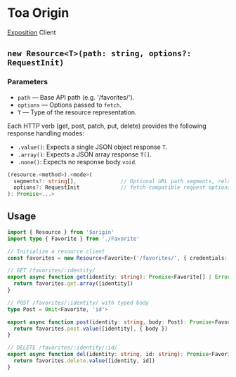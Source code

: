 # Toa Origin

[Exposition](https://github.com/toa-io/toa/tree/dev/extensions/exposition) Client

## `new Resource<T>(path: string, options?: RequestInit)`

### Parameters

- `path` — Base API path (e.g. '/favorites/').
- `options` — Options passed to `fetch`.
- `T` — Type of the resource representation.

Each HTTP verb (get, post, patch, put, delete) provides the following response handling modes:

- `.value()`: Expects a single JSON object response `T`.
- `.array()`: Expects a JSON array response `T[]`.
- `.none()`: Expects no response body `void`.

```typescript
(resource.<method>).<mode>(
  segments?: string[],              // Optional URL path segments, relative to the base path
  options?: RequestInit             // fetch-compatible request options
): Promise<...>
```

## Usage

```typescript
import { Resource } from '$origin'
import type { Favorite } from './Favorite'

// Initialize a resource client
const favorites = new Resource<Favorite>('/favorites/', { credentials: 'include' })

// GET /favorites/:identity/
export async function get(identity: string): Promise<Favorite[] | Error> {
  return favorites.get.array([identity])
}

// POST /favorites/:identity/ with typed body
type Post = Omit<Favorite, 'id'>

export async function post(identity: string, body: Post): Promise<Favorite | Error> {
  return favorites.post.value([identity], { body })
}

// DELETE /favorites/:identity/:id/
export async function del(identity: string, id: string): Promise<Favorite | Error> {
  return favorites.delete.value([identity, id])
}
```
